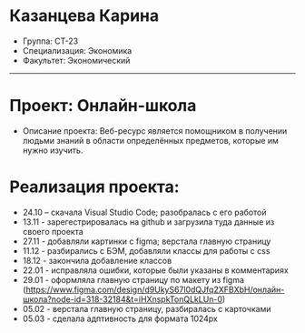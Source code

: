 # Казанцева Карина
- Группа: СТ-23
- Специализация: Экономика
- Факультет: Экономический
---
# Проект: Онлайн-школа
- Описание проекта: Веб-ресурс является помощником в получении людьми знаний в области определённых предметов, которые им нужно изучить. 
# Реализация проекта:
- 24.10 – скачала Visual Studio Code; разобралась с его работой
- 13.11 - зарегестрировалась на github и загрузила туда данные из своего проекта
- 27.11 - добавляли картинки с figma; верстала главную страницу
- 11.12 - разбирались с БЭМ, добавляли классы для работы с css
- 18.12 - закончила добавление классов
- 22.01 - исправляла ошибки, которые были указаны в комментариях
- 29.01 - оформляла главную страницу по макету из figma (https://www.figma.com/design/d9UkyS67l0dQJfq2XFBXbH/онлайн-школа?node-id=318-32184&t=iHXnspkTonQLkLUn-0)
- 05.02 - верстала главную страницу, разбиралась с карточками
- 05.03 - сделала адптивность для формата 1024px